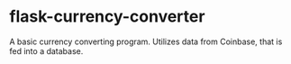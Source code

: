 # flask-currency-converter

A basic currency converting program.  Utilizes data from Coinbase, that is fed into a database.

